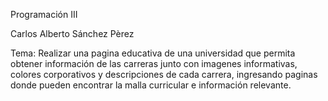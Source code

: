 Programación III

Carlos Alberto Sánchez Pèrez

Tema: Realizar una pagina educativa de una universidad que permita obtener información de las carreras junto con imagenes informativas, colores corporativos y descripciones de cada carrera, ingresando paginas donde pueden encontrar la malla curricular e información relevante.
